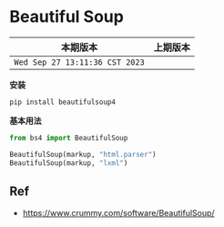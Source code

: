 # Beautiful Soup

|本期版本|上期版本 
|:---:|:---:
`Wed Sep 27 13:11:36 CST 2023` | 


**安装**

```bash
pip install beautifulsoup4
```

**基本用法**	

```python
from bs4 import BeautifulSoup

BeautifulSoup(markup, "html.parser")
BeautifulSoup(markup, "lxml")
```


## Ref

* <https://www.crummy.com/software/BeautifulSoup/>